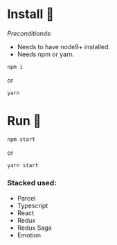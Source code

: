 # Install 🚀

*Preconditionds*:
* Needs to have node9+ installed.
* Needs npm or yarn.

```sh
npm i
```
or 
```sh
yarn
```

# Run 🎸

```sh
npm start
```
or 
```sh
yarn start
```

### Stacked used:

* Parcel
* Typescript
* React
* Redux
* Redux Saga
* Emotion

